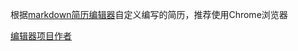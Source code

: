 根据[markdown简历编辑器](https://resume.mdnice.com/)自定义编写的简历，推荐使用Chrome浏览器

[编辑器项目作者](https://github.com/mdnice/markdown-resume)
